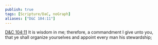 ```yaml
---
publish: true
tags: [Scripture/DaC, noGraph]
aliases: ["D&C 104:11"]
---
```

[D&C 104:11](https://churchofjesuschrist.org/study/scriptures/dc-testament/dc/104?lang=eng&id=p11#p11) It is wisdom in me; therefore, a commandment I give unto you, that ye shall organize yourselves and appoint every man his stewardship;

